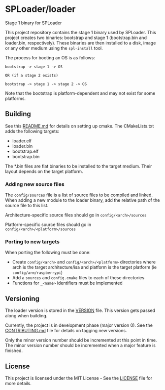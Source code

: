 # SPLoader/loader
Stage 1 binary for SPLoader

This project repository contains the stage 1 binary used by SPLoader. This
project creates two binaries: bootstrap and stage 1 (bootstrap.bin and
loader.bin, respectively). These binaries are then installed to a disk, image
or any other medium using the `spl-install` tool.


The process for booting an OS is as follows:
```
bootstrap -> stage 1 -> OS

OR (if a stage 2 exists)

bootstrap -> stage 1 -> stage 2 -> OS
```
Note that the bootstrap is platform-dependent and may not exist for some
platforms.

## Building

See this [README.md](https://github.com/SPLoader/SPLoader/blob/develop/README.md)
for details on setting up cmake. The CMakeLists.txt adds the following targets:
 * loader.elf
 * loader.bin
 * bootstrap.elf
 * bootstrap.bin

The *.bin files are flat binaries to be installed to the target medium. Their
layout depends on the target platform.

### Adding new source files

The `config/sources` file is a list of source files to be compiled and linked.
When adding a new module to the loader binary, add the relative path of the
source file to this list.

Architecture-specific source files should go in `config/<arch>/sources`

Platform-specific source files should go in `config/<arch>/<platform>/sources`

### Porting to new targets

When porting the following must be done:
 * Create `config/<arch>` and `config/<arch>/<platform>` directories where
   arch is the target architecture/isa and platform is the target platform
   (ie `config/arm/raspberrypi`)
 * Add a `sources` and `config.cmake` files to each of these directories
 * Functions for `_<name>` identifiers must be implemented

## Versioning

The loader version is stored in the [VERSION](VERSION) file. This version gets
passed along when building.

Currently, the project is in development phase (major version 0). See the
[CONTRIBUTING.md](https://github.com/SPLoader/SPLoader/blob/develop/CONTRIBUTING.md)
file for details on tagging new versions.

Only the minor version number should be incremented at this point in time. The
minor version number should be incremented when a major feature is finished.

## License

This project is licensed under the MIT License - See the [LICENSE](LICENSE) file
for more details.
